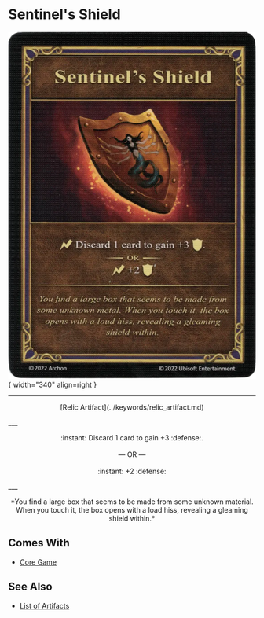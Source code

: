 # Sentinel's Shield

![Sentinel's Shield](../assets/artifacts_relic-sentinels_shield.webp){ width="340" align=right }
___
<p style="text-align: center;" markdown>[Relic Artifact](../keywords/relic_artifact.md)</p>
___
<p style="text-align: center;" markdown>:instant: Discard 1 card to gain +3 :defense:.<br><br>— OR —<br><br>:instant: +2 :defense:</p>
___
<p style="text-align: center;" markdown>*You find a large box that seems to be made from some unknown material. When you touch it, the box opens with a load hiss, revealing a gleaming shield within.*</p>


## Comes With

- [Core Game](../content/core_game.md)


## See Also


- [List of Artifacts](index.md)
